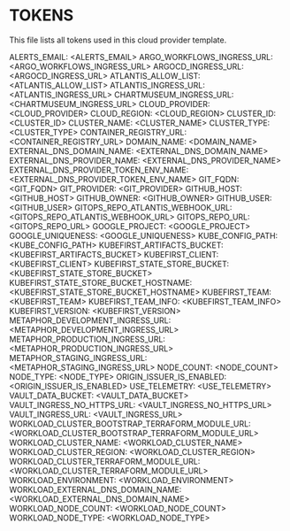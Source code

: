 # TOKENS

This file lists all tokens used in this cloud provider template.

ALERTS_EMAIL: <ALERTS_EMAIL>
ARGO_WORKFLOWS_INGRESS_URL: <ARGO_WORKFLOWS_INGRESS_URL>
ARGOCD_INGRESS_URL: <ARGOCD_INGRESS_URL>
ATLANTIS_ALLOW_LIST: <ATLANTIS_ALLOW_LIST>
ATLANTIS_INGRESS_URL: <ATLANTIS_INGRESS_URL>
CHARTMUSEUM_INGRESS_URL: <CHARTMUSEUM_INGRESS_URL>
CLOUD_PROVIDER: <CLOUD_PROVIDER>
CLOUD_REGION: <CLOUD_REGION>
CLUSTER_ID: <CLUSTER_ID>
CLUSTER_NAME: <CLUSTER_NAME>
CLUSTER_TYPE: <CLUSTER_TYPE>
CONTAINER_REGISTRY_URL: <CONTAINER_REGISTRY_URL>
DOMAIN_NAME: <DOMAIN_NAME>
EXTERNAL_DNS_DOMAIN_NAME: <EXTERNAL_DNS_DOMAIN_NAME>
EXTERNAL_DNS_PROVIDER_NAME: <EXTERNAL_DNS_PROVIDER_NAME>
EXTERNAL_DNS_PROVIDER_TOKEN_ENV_NAME: <EXTERNAL_DNS_PROVIDER_TOKEN_ENV_NAME>
GIT_FQDN: <GIT_FQDN>
GIT_PROVIDER: <GIT_PROVIDER>
GITHUB_HOST: <GITHUB_HOST>
GITHUB_OWNER: <GITHUB_OWNER>
GITHUB_USER: <GITHUB_USER>
GITOPS_REPO_ATLANTIS_WEBHOOK_URL: <GITOPS_REPO_ATLANTIS_WEBHOOK_URL>
GITOPS_REPO_URL: <GITOPS_REPO_URL>
GOOGLE_PROJECT: <GOOGLE_PROJECT>
GOOGLE_UNIQUENESS: <GOOGLE_UNIQUENESS>
KUBE_CONFIG_PATH: <KUBE_CONFIG_PATH>
KUBEFIRST_ARTIFACTS_BUCKET: <KUBEFIRST_ARTIFACTS_BUCKET>
KUBEFIRST_CLIENT: <KUBEFIRST_CLIENT>
KUBEFIRST_STATE_STORE_BUCKET: <KUBEFIRST_STATE_STORE_BUCKET>
KUBEFIRST_STATE_STORE_BUCKET_HOSTNAME: <KUBEFIRST_STATE_STORE_BUCKET_HOSTNAME>
KUBEFIRST_TEAM: <KUBEFIRST_TEAM>
KUBEFIRST_TEAM_INFO: <KUBEFIRST_TEAM_INFO>
KUBEFIRST_VERSION: <KUBEFIRST_VERSION>
METAPHOR_DEVELOPMENT_INGRESS_URL: <METAPHOR_DEVELOPMENT_INGRESS_URL>
METAPHOR_PRODUCTION_INGRESS_URL: <METAPHOR_PRODUCTION_INGRESS_URL>
METAPHOR_STAGING_INGRESS_URL: <METAPHOR_STAGING_INGRESS_URL>
NODE_COUNT: <NODE_COUNT>
NODE_TYPE: <NODE_TYPE>
ORIGIN_ISSUER_IS_ENABLED: <ORIGIN_ISSUER_IS_ENABLED>
USE_TELEMETRY: <USE_TELEMETRY>
VAULT_DATA_BUCKET: <VAULT_DATA_BUCKET>
VAULT_INGRESS_NO_HTTPS_URL: <VAULT_INGRESS_NO_HTTPS_URL>
VAULT_INGRESS_URL: <VAULT_INGRESS_URL>
WORKLOAD_CLUSTER_BOOTSTRAP_TERRAFORM_MODULE_URL: <WORKLOAD_CLUSTER_BOOTSTRAP_TERRAFORM_MODULE_URL>
WORKLOAD_CLUSTER_NAME: <WORKLOAD_CLUSTER_NAME>
WORKLOAD_CLUSTER_REGION: <WORKLOAD_CLUSTER_REGION>
WORKLOAD_CLUSTER_TERRAFORM_MODULE_URL: <WORKLOAD_CLUSTER_TERRAFORM_MODULE_URL>
WORKLOAD_ENVIRONMENT: <WORKLOAD_ENVIRONMENT>
WORKLOAD_EXTERNAL_DNS_DOMAIN_NAME: <WORKLOAD_EXTERNAL_DNS_DOMAIN_NAME>
WORKLOAD_NODE_COUNT: <WORKLOAD_NODE_COUNT>
WORKLOAD_NODE_TYPE: <WORKLOAD_NODE_TYPE>